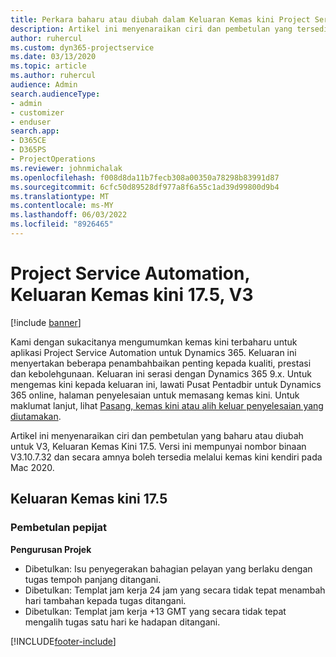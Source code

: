 ```yaml
---
title: Perkara baharu atau diubah dalam Keluaran Kemas kini Project Service Automation 17.5, Hotfix, V3
description: Artikel ini menyenaraikan ciri dan pembetulan yang tersedia dalam Keluaran Kemas Kini Project Service Automation 17.5, V3.
author: ruhercul
ms.custom: dyn365-projectservice
ms.date: 03/13/2020
ms.topic: article
ms.author: ruhercul
audience: Admin
search.audienceType:
- admin
- customizer
- enduser
search.app:
- D365CE
- D365PS
- ProjectOperations
ms.reviewer: johnmichalak
ms.openlocfilehash: f008d8da11b7fecb308a00350a78298b83991d87
ms.sourcegitcommit: 6cfc50d89528df977a8f6a55c1ad39d99800d9b4
ms.translationtype: MT
ms.contentlocale: ms-MY
ms.lasthandoff: 06/03/2022
ms.locfileid: "8926465"
---
```

# <a name="project-service-automation-update-release-175-v3"></a>Project Service Automation, Keluaran Kemas kini 17.5, V3

[!include [banner](../includes/psa-now-project-operations.md)]

Kami dengan sukacitanya mengumumkan kemas kini terbaharu untuk aplikasi Project Service Automation untuk Dynamics 365. Keluaran ini menyertakan beberapa penambahbaikan penting kepada kualiti, prestasi dan kebolehgunaan.  Keluaran ini serasi dengan Dynamics 365 9.x. Untuk mengemas kini kepada keluaran ini, lawati Pusat Pentadbir untuk Dynamics 365 online, halaman penyelesaian untuk memasang kemas kini. Untuk maklumat lanjut, lihat [Pasang, kemas kini atau alih keluar penyelesaian yang diutamakan](/power-platform/admin/install-remove-preferred-solution).

Artikel ini menyenaraikan ciri dan pembetulan yang baharu atau diubah untuk V3, Keluaran Kemas Kini 17.5. Versi ini mempunyai nombor binaan V3.10.7.32 dan secara amnya boleh tersedia melalui kemas kini kendiri pada Mac 2020.


## <a name="update-release-175"></a>Keluaran Kemas kini 17.5

### <a name="bug-fixes"></a>Pembetulan pepijat


**Pengurusan Projek**

- Dibetulkan: Isu penyegerakan bahagian pelayan yang berlaku dengan tugas tempoh panjang ditangani.
- Dibetulkan: Templat jam kerja 24 jam yang secara tidak tepat menambah hari tambahan kepada tugas ditangani.
- Dibetulkan: Templat jam kerja +13 GMT yang secara tidak tepat mengalih tugas satu hari ke hadapan ditangani.



[!INCLUDE[footer-include](../includes/footer-banner.md)]
